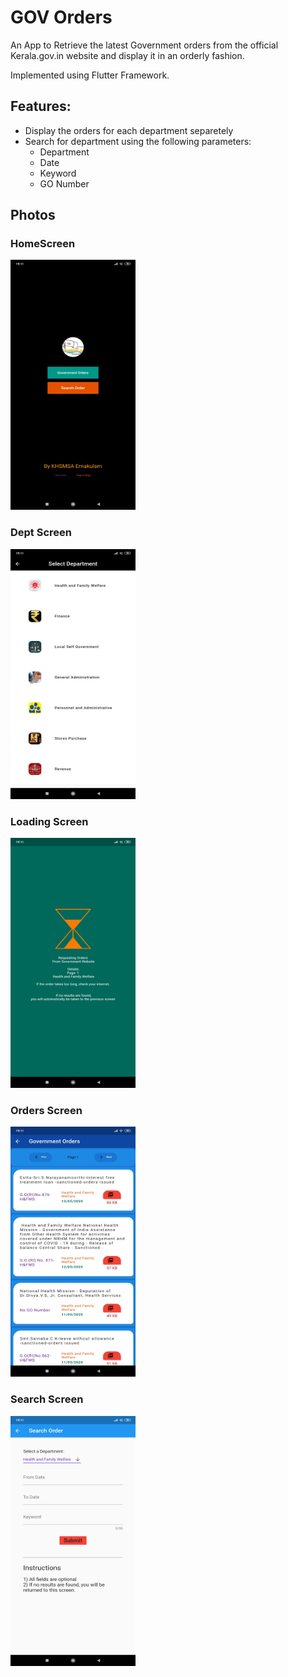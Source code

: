# GOV Orders

An App to Retrieve the latest Government orders from the official Kerala.gov.in website and display it in an orderly fashion.

Implemented using Flutter Framework. 

## Features:
* Display the orders for each department separetely
* Search for department using the following parameters:
	*	Department
	*	Date 
	*	Keyword
	*	GO Number
	
	


## Photos



### HomeScreen
<img src="https://github.com/Corruption13/GovOrders/blob/master/docs/Images/home.jpg?raw=true"  width="200" height="400" />



### Dept Screen
<img src="https://github.com/Corruption13/GovOrders/blob/master/docs/Images/dept.jpg?raw=true"  width="200" height="400" />



### Loading Screen
<img src="https://github.com/Corruption13/GovOrders/blob/master/docs/Images/loading.jpg?raw=true"  width="200" height="400" />


### Orders Screen
<img src="https://github.com/Corruption13/GovOrders/blob/master/docs/Images/orders.jpg?raw=true"  width="200" height="400" />



### Search Screen
<img src="https://github.com/Corruption13/GovOrders/blob/master/docs/Images/search.jpg?raw=true"  width="200" height="400" />


